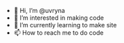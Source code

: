 - 👋 Hi, I’m @uvryna
- 👀 I’m interested in making code
- 🌱 I’m currently learning to make site
- 📫 How to reach me to do code

<!---
uvryna/uvryna is a ✨ special ✨ repository because its `README.md` (this file) appears on your GitHub profile.
You can click the Preview link to take a look at your changes.
--->
